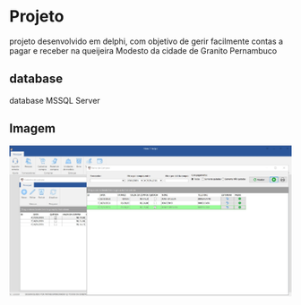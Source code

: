 # Projeto

projeto desenvolvido em delphi, com objetivo de gerir facilmente contas a pagar e receber na queijeira Modesto da cidade de Granito Pernambuco

## database

database MSSQL Server

## Imagem

![alt text](https://github.com/matheuspereiradev/milkproject/blob/main/print.jpg?raw=true)